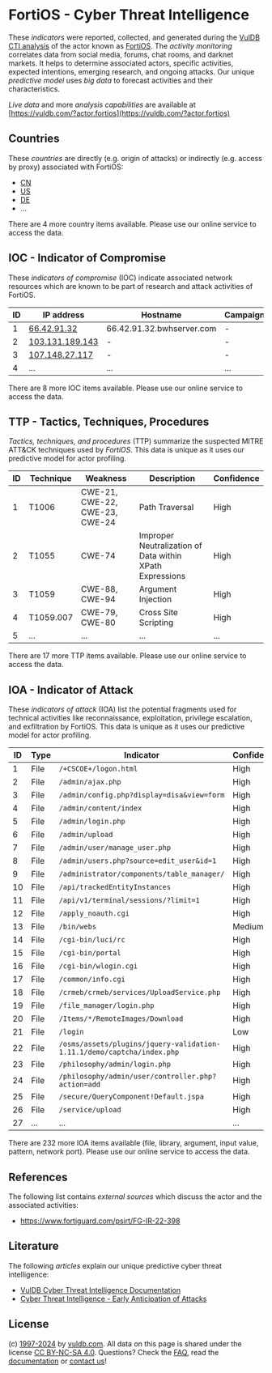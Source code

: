 # FortiOS - Cyber Threat Intelligence

These _indicators_ were reported, collected, and generated during the [VulDB CTI analysis](https://vuldb.com/?kb.cti) of the actor known as [FortiOS](https://vuldb.com/?actor.fortios). The _activity monitoring_ correlates data from social media, forums, chat rooms, and darknet markets. It helps to determine associated actors, specific activities, expected intentions, emerging research, and ongoing attacks. Our unique _predictive model_ uses _big data_ to forecast activities and their characteristics.

_Live data_ and more _analysis capabilities_ are available at [https://vuldb.com/?actor.fortios](https://vuldb.com/?actor.fortios)

## Countries

These _countries_ are directly (e.g. origin of attacks) or indirectly (e.g. access by proxy) associated with FortiOS:

* [CN](https://vuldb.com/?country.cn)
* [US](https://vuldb.com/?country.us)
* [DE](https://vuldb.com/?country.de)
* ...

There are 4 more country items available. Please use our online service to access the data.

## IOC - Indicator of Compromise

These _indicators of compromise_ (IOC) indicate associated network resources which are known to be part of research and attack activities of FortiOS.

ID | IP address | Hostname | Campaign | Confidence
-- | ---------- | -------- | -------- | ----------
1 | [66.42.91.32](https://vuldb.com/?ip.66.42.91.32) | 66.42.91.32.bwhserver.com | - | High
2 | [103.131.189.143](https://vuldb.com/?ip.103.131.189.143) | - | - | High
3 | [107.148.27.117](https://vuldb.com/?ip.107.148.27.117) | - | - | High
4 | ... | ... | ... | ...

There are 8 more IOC items available. Please use our online service to access the data.

## TTP - Tactics, Techniques, Procedures

_Tactics, techniques, and procedures_ (TTP) summarize the suspected MITRE ATT&CK techniques used by _FortiOS_. This data is unique as it uses our predictive model for actor profiling.

ID | Technique | Weakness | Description | Confidence
-- | --------- | -------- | ----------- | ----------
1 | T1006 | CWE-21, CWE-22, CWE-23, CWE-24 | Path Traversal | High
2 | T1055 | CWE-74 | Improper Neutralization of Data within XPath Expressions | High
3 | T1059 | CWE-88, CWE-94 | Argument Injection | High
4 | T1059.007 | CWE-79, CWE-80 | Cross Site Scripting | High
5 | ... | ... | ... | ...

There are 17 more TTP items available. Please use our online service to access the data.

## IOA - Indicator of Attack

These _indicators of attack_ (IOA) list the potential fragments used for technical activities like reconnaissance, exploitation, privilege escalation, and exfiltration by FortiOS. This data is unique as it uses our predictive model for actor profiling.

ID | Type | Indicator | Confidence
-- | ---- | --------- | ----------
1 | File | `/+CSCOE+/logon.html` | High
2 | File | `/admin/ajax.php` | High
3 | File | `/admin/config.php?display=disa&view=form` | High
4 | File | `/admin/content/index` | High
5 | File | `/admin/login.php` | High
6 | File | `/admin/upload` | High
7 | File | `/admin/user/manage_user.php` | High
8 | File | `/admin/users.php?source=edit_user&id=1` | High
9 | File | `/administrator/components/table_manager/` | High
10 | File | `/api/trackedEntityInstances` | High
11 | File | `/api/v1/terminal/sessions/?limit=1` | High
12 | File | `/apply_noauth.cgi` | High
13 | File | `/bin/webs` | Medium
14 | File | `/cgi-bin/luci/rc` | High
15 | File | `/cgi-bin/portal` | High
16 | File | `/cgi-bin/wlogin.cgi` | High
17 | File | `/common/info.cgi` | High
18 | File | `/crmeb/crmeb/services/UploadService.php` | High
19 | File | `/file_manager/login.php` | High
20 | File | `/Items/*/RemoteImages/Download` | High
21 | File | `/login` | Low
22 | File | `/osms/assets/plugins/jquery-validation-1.11.1/demo/captcha/index.php` | High
23 | File | `/philosophy/admin/login.php` | High
24 | File | `/philosophy/admin/user/controller.php?action=add` | High
25 | File | `/secure/QueryComponent!Default.jspa` | High
26 | File | `/service/upload` | High
27 | ... | ... | ...

There are 232 more IOA items available (file, library, argument, input value, pattern, network port). Please use our online service to access the data.

## References

The following list contains _external sources_ which discuss the actor and the associated activities:

* https://www.fortiguard.com/psirt/FG-IR-22-398

## Literature

The following _articles_ explain our unique predictive cyber threat intelligence:

* [VulDB Cyber Threat Intelligence Documentation](https://vuldb.com/?kb.cti)
* [Cyber Threat Intelligence - Early Anticipation of Attacks](https://www.scip.ch/en/?labs.20201022)

## License

(c) [1997-2024](https://vuldb.com/?kb.changelog) by [vuldb.com](https://vuldb.com/?kb.about). All data on this page is shared under the license [CC BY-NC-SA 4.0](https://creativecommons.org/licenses/by-nc-sa/4.0/). Questions? Check the [FAQ](https://vuldb.com/?kb.faq), read the [documentation](https://vuldb.com/?kb) or [contact us](https://vuldb.com/?contact)!
